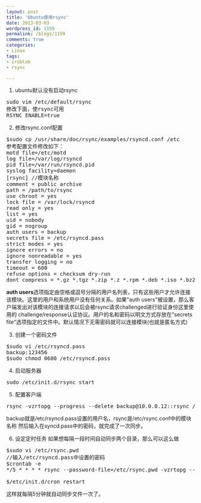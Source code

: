 ```yaml
---
layout: post
title: 'Ubuntu使用rsync'
date: 2013-03-03
wordpress_id: 1159
permalink: /blogs/1159
comments: true
categories:
- Linux
tags:
- crobtab
- rsync

---
```


1. ubuntu默认没有启动rsync 
<pre class="prettyprint linenums">
sudo vim /etc/default/rsync
修改下面，使rsync可用
RSYNC_ENABLE=true
</pre>

2. 修改rsync.conf配置
<pre class="prettyprint linenums">
$sudo cp /usr/share/doc/rsync/examples/rsyncd.conf /etc
参考配置文件修改如下：
motd file=/etc/motd
log file=/var/log/rsyncd
pid file=/var/run/rsyncd.pid
syslog facility=daemon
[rsync] //模块名称
comment = public archive
path = /path/to/rsync
use chroot = yes
lock file = /var/lock/rsyncd
read only = yes
list = yes
uid = nobody
gid = nogroup
auth users = backup
secrets file = /etc/rsyncd.pass
strict modes = yes
ignore errors = no
ignore nonreadable = yes
transfer logging = no
timeout = 600
refuse options = checksum dry-run
dont compress = *.gz *.tgz *.zip *.z *.rpm *.deb *.iso *.bz2 *.tbz
</pre>
**auth users**选项指定由空格或逗号分隔的用户名列表，只有这些用户才允许连接该模块。这里的用户和系统用户没有任何关系。如果"auth users"被设置，那么客户端发出对该模块的连接请求以后会被rsync请求challenged进行验证身份这里使用的 challenge/response认证协议。用户的名和密码以明文方式存放在"secrets file"选项指定的文件中。默认情况下无需密码就可以连接模块(也就是匿名方式)

3. 创建一个密码文件
<pre class="prettyprint linenums">
$sudo vi /etc/rsyncd.pass
backup:123456
$sudo chmod 0600 /etc/rsyncd.pass
</pre>

4. 启动服务器
<pre class="prettyprint linenums">
sudo /etc/init.d/rsync start
</pre>

5. 配置客户端
<pre class="prettyprint linenums">
rsync -vzrtopg --progress --delete backup@10.0.0.12::rsync /backup/
</pre>
backup就是/etc/rsyncd.pass设置的用户名，rsync是/etc/rsync.conf中的模块名称
然后输入在syncd.pass中的密码，就完成了一次同步。

6. 设定定时任务
如果想每隔一段时间自动同步两个目录，那么可以这么做
<pre class="prettyprint linenums">
$sudo vi /etc/rsync.pwd
//输入/etc/rsyncd.pass中设置的密码
$crontab -e
*/5 * * * * rsync --password-file=/etc/rsync.pwd -vzrtopg --progress --delete backup@10.0.0.12::rsync /backup/

$/etc/init.d/cron restart
</pre>
这样就每隔5分钟就自动同步文件一次了。
